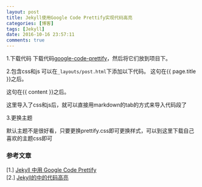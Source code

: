 ```yaml
---
layout: post
title: Jekyll使用Google Code Prettify实现代码高亮
categories: [博客]
tags: [Jekyll]
date: 2016-10-16 23:57:11
comments: true
---
```




1.下载代码
下载代码[google-code-prettify](https://github.com/google/code-prettify)，然后将它们放到项目下。

2.包含css和js
可以在`_layouts/post.html`下添加以下代码。
这句在{{ page.title }}之后。
<link rel="stylesheet" href="/public/js/prettify/prettify.css">

这句在{{ content }}之后。
<script src="/public/js/prettify/prettify.js"></script>
<script type="text/javascript">
$(function(){
$("pre").addClass("prettyprint linenums");
prettyPrint();
});
</script>

这里导入了css和js后，就可以直接用markdown的tab的方式来导入代码段了

3.更换主题

默认主题不是很好看，只要更换prettify.css即可更换样式，可以到这里下载自己喜欢的主题css即可


### 参考文章
[1.] [Jekyll 中用 Google Code Prettify](http://alfred-sun.github.io/blog/2014/12/15/Use-google-code-prettify-for-jekyll/)  
[2.] [Jekyll的中的代码高亮](http://yansu.org/2013/04/22/highlight-of-jekyll.html)

